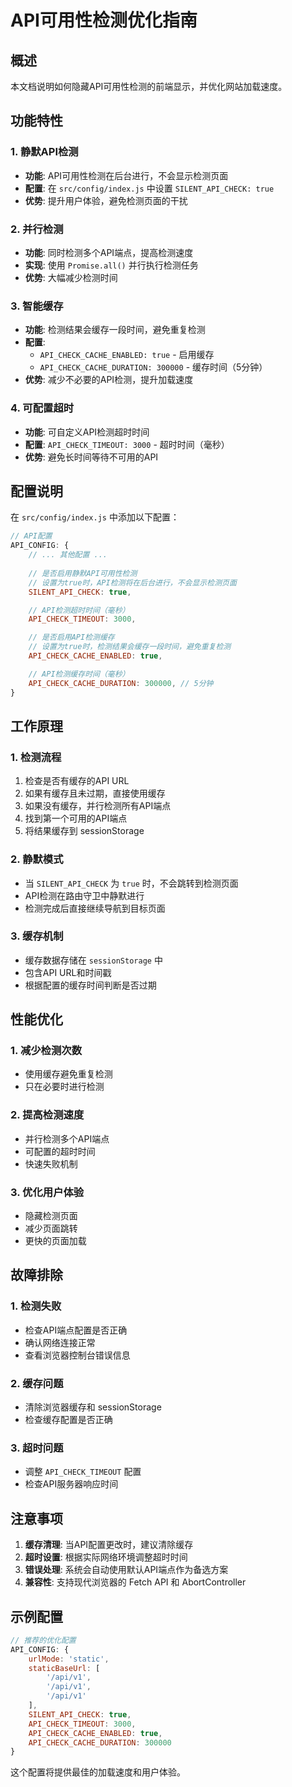 # API可用性检测优化指南

## 概述

本文档说明如何隐藏API可用性检测的前端显示，并优化网站加载速度。

## 功能特性

### 1. 静默API检测
- **功能**: API可用性检测在后台进行，不会显示检测页面
- **配置**: 在 `src/config/index.js` 中设置 `SILENT_API_CHECK: true`
- **优势**: 提升用户体验，避免检测页面的干扰

### 2. 并行检测
- **功能**: 同时检测多个API端点，提高检测速度
- **实现**: 使用 `Promise.all()` 并行执行检测任务
- **优势**: 大幅减少检测时间

### 3. 智能缓存
- **功能**: 检测结果会缓存一段时间，避免重复检测
- **配置**: 
  - `API_CHECK_CACHE_ENABLED: true` - 启用缓存
  - `API_CHECK_CACHE_DURATION: 300000` - 缓存时间（5分钟）
- **优势**: 减少不必要的API检测，提升加载速度

### 4. 可配置超时
- **功能**: 可自定义API检测超时时间
- **配置**: `API_CHECK_TIMEOUT: 3000` - 超时时间（毫秒）
- **优势**: 避免长时间等待不可用的API

## 配置说明

在 `src/config/index.js` 中添加以下配置：

```javascript
// API配置
API_CONFIG: {
    // ... 其他配置 ...
    
    // 是否启用静默API可用性检测
    // 设置为true时，API检测将在后台进行，不会显示检测页面
    SILENT_API_CHECK: true,

    // API检测超时时间（毫秒）
    API_CHECK_TIMEOUT: 3000,

    // 是否启用API检测缓存
    // 设置为true时，检测结果会缓存一段时间，避免重复检测
    API_CHECK_CACHE_ENABLED: true,

    // API检测缓存时间（毫秒）
    API_CHECK_CACHE_DURATION: 300000, // 5分钟
}
```

## 工作原理

### 1. 检测流程
1. 检查是否有缓存的API URL
2. 如果有缓存且未过期，直接使用缓存
3. 如果没有缓存，并行检测所有API端点
4. 找到第一个可用的API端点
5. 将结果缓存到 sessionStorage

### 2. 静默模式
- 当 `SILENT_API_CHECK` 为 `true` 时，不会跳转到检测页面
- API检测在路由守卫中静默进行
- 检测完成后直接继续导航到目标页面

### 3. 缓存机制
- 缓存数据存储在 `sessionStorage` 中
- 包含API URL和时间戳
- 根据配置的缓存时间判断是否过期

## 性能优化

### 1. 减少检测次数
- 使用缓存避免重复检测
- 只在必要时进行检测

### 2. 提高检测速度
- 并行检测多个API端点
- 可配置的超时时间
- 快速失败机制

### 3. 优化用户体验
- 隐藏检测页面
- 减少页面跳转
- 更快的页面加载

## 故障排除

### 1. 检测失败
- 检查API端点配置是否正确
- 确认网络连接正常
- 查看浏览器控制台错误信息

### 2. 缓存问题
- 清除浏览器缓存和 sessionStorage
- 检查缓存配置是否正确

### 3. 超时问题
- 调整 `API_CHECK_TIMEOUT` 配置
- 检查API服务器响应时间

## 注意事项

1. **缓存清理**: 当API配置更改时，建议清除缓存
2. **超时设置**: 根据实际网络环境调整超时时间
3. **错误处理**: 系统会自动使用默认API端点作为备选方案
4. **兼容性**: 支持现代浏览器的 Fetch API 和 AbortController

## 示例配置

```javascript
// 推荐的优化配置
API_CONFIG: {
    urlMode: 'static',
    staticBaseUrl: [
        '/api/v1',
        '/api/v1',
        '/api/v1'
    ],
    SILENT_API_CHECK: true,
    API_CHECK_TIMEOUT: 3000,
    API_CHECK_CACHE_ENABLED: true,
    API_CHECK_CACHE_DURATION: 300000
}
```

这个配置将提供最佳的加载速度和用户体验。
